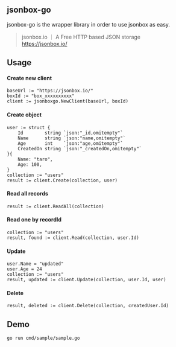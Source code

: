 ## jsonbox-go

jsonbox-go is the wrapper library in order to use jsonbox as easy.

> jsonbox.io ｜ A Free HTTP based JSON storage  
> https://jsonbox.io/

## Usage

#### Create new client

```
baseUrl := "https://jsonbox.io/"
boxId := "box_xxxxxxxxxx"
client := jsonboxgo.NewClient(baseUrl, boxId)
```

#### Create object

```
user := struct {
	Id        string `json:"_id,omitempty"`
	Name      string `json:"name,omitempty"`
	Age       int    `json:"age,omitempty"`
	CreatedOn string `json:"_createdOn,omitempty"`
}{
	Name: "taro",
	Age: 100,
}
collection := "users"
result := client.Create(collection, user)
```

#### Read all records

```
result := client.ReadAll(collection)
```

#### Read one by recordId

```
collection := "users"
result, found := client.Read(collection, user.Id)
```

#### Update

```
user.Name = "updated"
user.Age = 24
collection := "users"
result, updated := client.Update(collection, user.Id, user)
```

#### Delete

```
result, deleted := client.Delete(collection, createdUser.Id)
```

## Demo

```
go run cmd/sample/sample.go
```

